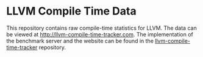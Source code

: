 LLVM Compile Time Data
======================

This repository contains raw compile-time statistics for LLVM.
The data can be viewed at http://llvm-compile-time-tracker.com.
The implementation of the benchmark server and the website can be found in the
[llvm-compile-time-tracker](https://github.com/nikic/llvm-compile-time-tracker) repository.

